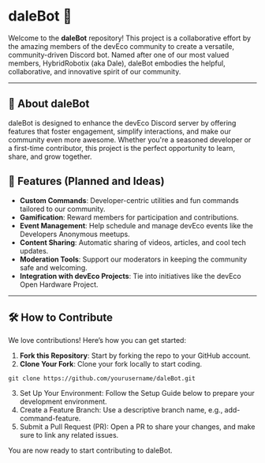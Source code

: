 # daleBot 🤖

Welcome to the **daleBot** repository! This project is a collaborative effort by the amazing members of the devEco community to create a versatile, community-driven Discord bot. Named after one of our most valued members, HybridRobotix (aka Dale), daleBot embodies the helpful, collaborative, and innovative spirit of our community.

---

## 🚀 About daleBot

daleBot is designed to enhance the devEco Discord server by offering features that foster engagement, simplify interactions, and make our community even more awesome. Whether you're a seasoned developer or a first-time contributor, this project is the perfect opportunity to learn, share, and grow together.

## 🎯 Features (Planned and Ideas)

- **Custom Commands**: Developer-centric utilities and fun commands tailored to our community.
- **Gamification**: Reward members for participation and contributions.
- **Event Management**: Help schedule and manage devEco events like the Developers Anonymous meetups.
- **Content Sharing**: Automatic sharing of videos, articles, and cool tech updates.
- **Moderation Tools**: Support our moderators in keeping the community safe and welcoming.
- **Integration with devEco Projects**: Tie into initiatives like the devEco Open Hardware Project.

---

## 🛠️ How to Contribute

We love contributions! Here’s how you can get started:

1. **Fork this Repository**: Start by forking the repo to your GitHub account.
2. **Clone Your Fork**: Clone your fork locally to start coding.

`git clone https://github.com/yourusername/daleBot.git`

3. Set Up Your Environment: Follow the Setup Guide below to prepare your development environment.
4. Create a Feature Branch: Use a descriptive branch name, e.g., add-command-feature.
5. Submit a Pull Request (PR): Open a PR to share your changes, and make sure to link any related issues.

You are now ready to start contributing to daleBot. 
